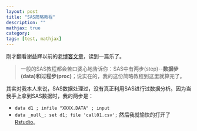 ```yaml
---
layout: post
title: "SAS简略教程"
description: ""
mathjax: true
category: 
tags: [test, mathjax]
---
```



刚才翻看谢益辉以前的[老博客文章](http://xieyihui.bokee.com/3846729.html)，读到一篇乐了。

> 一般的SAS教程都会苦口婆心地告诉你：SAS中有两步(step)--**数据步(data)**和**过程步(proc)**；说实在的，我的这份简略教程到这里就算完了。

其实对我本人来说，SAS数据处理过，没有真正利用SAS进行过数据分析。因为当我手上拿到SAS数据时，我的两步是：
* `data d1 ; infile "XXXX.DATA" ; input`
* `data _null_; set d1; file 'call01.csv';` 
然后我就愉快的打开了[Rstudio](https://www.rstudio.com/)。